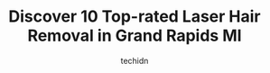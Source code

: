 ---
layout: ampstory
image: https://i0.wp.com/www.depkes.org/wp-content/uploads/2023/06/laser-hair-removal-0-in-grand-rapids-mi-1685803152.jpeg?resize=640,853
author: techidn
featured: false
description: Discover the impressive array of Laser Hair Removal options in Grand Rapids MI, where you can find 10 of the largest Laser Hair Removal establishments in the area. From renowned classics to 
title: Discover 10 Top-rated Laser Hair Removal in Grand Rapids MI
cover:
   title: Discover 10 Top-rated Laser Hair Removal in Grand Rapids MI
   subtitle: Rickpate
   background: https://www.depkes.org/wp-content/uploads/2023/06/laser-hair-removal-0-in-grand-rapids-mi-1685803152.jpeg

pages: 
 - layout: thirds
   top: <h1>#1 Grand Pearl Spa</h1>
   bottom: "<p>If you were apprehensive about your procedure you would certainly be put at ease by the beautiful surroundings and the super friendly staff. Jeana E. my laser specialist </p>"
   background: https://www.depkes.org/wp-content/uploads/2023/06/laser-hair-removal-1-in-grand-rapids-mi-1685803152.jpeg
   backgroundblur: true
 - layout: thirds
   top: <h1>#2 Ideal Image Grand Rapids</h1>
   bottom: "<p>All of the nurses have been so nice and make me feel so comfortable! Clean facility. I am VERY pleased with my treatment so far (6 months into laser hair removal - arm pi</p>"
   background: https://www.depkes.org/wp-content/uploads/2023/06/laser-hair-removal-2-in-grand-rapids-mi-1685803152.jpeg
   cta:
      link: https://www.depkes.org/blog/discover-10-top-rated-laser-hair-removal-in-grand-rapids-mi/
      text: Discover 10 Top-rated Laser Hair Removal in Grand Rapids MI
 - layout: thirds
   top: <h1>#3 Milan Laser Hair Removal</h1>
   bottom: "<p>3763 28th St SE, Grand Rapids, MI 49546, United States</p>"
   background: https://www.depkes.org/wp-content/uploads/2023/06/laser-hair-removal-3-in-grand-rapids-mi-1685803153.jpeg
   cta:
      link: https://www.depkes.org/blog/discover-10-top-rated-laser-hair-removal-in-grand-rapids-mi/
      text: Discover 10 Top-rated Laser Hair Removal in Grand Rapids MI
 - layout: thirds
   top: <h1>#4 European Wax Center</h1>
   bottom: "<p>3579 28th St SE, Grand Rapids, MI 49512, United States</p>"
   background: https://images.unsplash.com/photo-1533735380053-eb8d0759b24a?ixlib=rb-4.0.3&ixid=MnwxMjA3fDB8MHxwaG90by1wYWdlfHx8fGVufDB8fHx8&auto=format&fit=crop&w=640&h=853&q=80
   cta:
      link: https://www.depkes.org/blog/discover-10-top-rated-laser-hair-removal-in-grand-rapids-mi/
      text: Discover 10 Top-rated Laser Hair Removal in Grand Rapids MI
 - layout: thirds
   top: <h1>#5 Milan Laser Hair Removal</h1>
   bottom: "<p>3154 44th St, Grandville, MI 49418, United States</p>"
   background: https://images.unsplash.com/photo-1496096265110-f83ad7f96608?ixlib=rb-4.0.3&ixid=MnwxMjA3fDB8MHxwaG90by1wYWdlfHx8fGVufDB8fHx8&auto=format&fit=crop&w=640&h=853&q=80
   cta:
      link: https://www.depkes.org/blog/discover-10-top-rated-laser-hair-removal-in-grand-rapids-mi/
      text: Discover 10 Top-rated Laser Hair Removal in Grand Rapids MI
 - layout: thirds
   top: <h1>#6 REMEDY Hair Restoration & Medical Spa</h1>
   bottom: "<p>330 E Beltline Ave NE #206, Grand Rapids, MI 49506, United States</p>"
   background: https://images.unsplash.com/photo-1580610447943-1bfbef5efe07?ixlib=rb-4.0.3&ixid=MnwxMjA3fDB8MHxwaG90by1wYWdlfHx8fGVufDB8fHx8&auto=format&fit=crop&w=640&h=853&q=80
   cta:
      link: https://www.depkes.org/blog/discover-10-top-rated-laser-hair-removal-in-grand-rapids-mi/
      text: Discover 10 Top-rated Laser Hair Removal in Grand Rapids MI
 - layout: thirds
   top: <h1>#7 Urban You Med Spa</h1>
   bottom: "<p>3152 Peregrine Dr NE Suite 100, Grand Rapids, MI 49525, United States</p>"
   background: https://images.unsplash.com/photo-1609083590460-7b8cc0ca65f8?ixlib=rb-4.0.3&ixid=MnwxMjA3fDB8MHxwaG90by1wYWdlfHx8fGVufDB8fHx8&auto=format&fit=crop&w=640&h=853&q=80
   cta:
      link: https://www.depkes.org/blog/discover-10-top-rated-laser-hair-removal-in-grand-rapids-mi/
      text: Discover 10 Top-rated Laser Hair Removal in Grand Rapids MI
 - layout: thirds
   middle: Continue reading...
   background: https://images.unsplash.com/photo-1527067829737-402993088e6b?ixlib=rb-4.0.3&ixid=MnwxMjA3fDB8MHxwaG90by1wYWdlfHx8fGVufDB8fHx8&auto=format&fit=crop&w=640&h=853&q=80
   cta:
      link: https://www.depkes.org/blog/discover-10-top-rated-laser-hair-removal-in-grand-rapids-mi/
      text: Discover 10 Top-rated Laser Hair Removal in Grand Rapids MI
      
---
